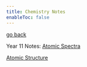 ```yaml
---
title: Chemistry Notes
enableToc: false
---
```


[go back](index.md)

Year 11 Notes:
[Atomic Spectra](Chemistry/AtomicSpectra.md)

[Atomic Structure](Chemistry/AtomicStructure.md)
